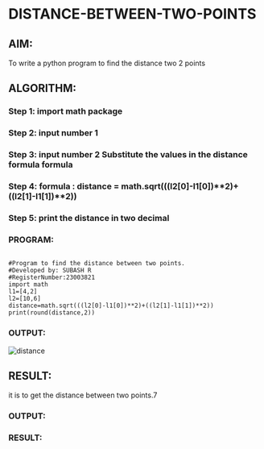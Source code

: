 # DISTANCE-BETWEEN-TWO-POINTS

## AIM:
To write a python program to find the distance two 2 points
## ALGORITHM:
### Step 1: import math package
### Step 2:  input number 1
### Step 3: input number 2 Substitute the values in the distance formula formula

### Step 4:  formula : distance = math.sqrt(((l2[0]-l1[0])**2)+((l2[1]-l1[1])**2))
### Step 5: print the distance in two decimal
### PROGRAM:
```
  
#Program to find the distance between two points.
#Developed by: SUBASH R
#RegisterNumber:23003821
import math
l1=[4,2]
l2=[10,6]
distance=math.sqrt(((l2[0]-l1[0])**2)+((l2[1]-l1[1])**2))
print(round(distance,2))
```
### OUTPUT:
![distance](https://github.com/rsubash17/DISTANCE-BETWEEN-TWO-POINTS/assets/147139828/12a25a9b-b845-473f-9d16-1b8948c2aa31)
## RESULT:
it is to get the distance between two points.7


### OUTPUT:


### RESULT:
